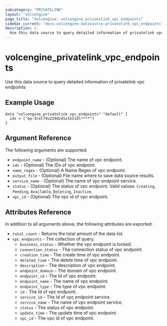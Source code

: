 ```yaml
---
subcategory: "PRIVATELINK"
layout: "volcengine"
page_title: "Volcengine: volcengine_privatelink_vpc_endpoints"
sidebar_current: "docs-volcengine-datasource-privatelink_vpc_endpoints"
description: |-
  Use this data source to query detailed information of privatelink vpc endpoints
---
```

# volcengine_privatelink_vpc_endpoints
Use this data source to query detailed information of privatelink vpc endpoints
## Example Usage
```hcl
data "volcengine_privatelink_vpc_endpoints" "default" {
  ids = ["ep-3rel74u229dz45zsk2i6l****"]
}
```
## Argument Reference
The following arguments are supported:
* `endpoint_name` - (Optional) The name of vpc endpoint.
* `ids` - (Optional) The IDs of vpc endpoint.
* `name_regex` - (Optional) A Name Regex of vpc endpoint.
* `output_file` - (Optional) File name where to save data source results.
* `service_name` - (Optional) The name of vpc endpoint service.
* `status` - (Optional) The status of vpc endpoint. Valid values: `Creating`, `Pending`, `Available`, `Deleting`, `Inactive`.
* `vpc_id` - (Optional) The vpc id of vpc endpoint.

## Attributes Reference
In addition to all arguments above, the following attributes are exported:
* `total_count` - Returns the total amount of the data list.
* `vpc_endpoints` - The collection of query.
    * `business_status` - Whether the vpc endpoint is locked.
    * `connection_status` - The connection  status of vpc endpoint.
    * `creation_time` - The create time of vpc endpoint.
    * `deleted_time` - The delete time of vpc endpoint.
    * `description` - The description of vpc endpoint.
    * `endpoint_domain` - The domain of vpc endpoint.
    * `endpoint_id` - The Id of vpc endpoint.
    * `endpoint_name` - The name of vpc endpoint.
    * `endpoint_type` - The type of vpc endpoint.
    * `id` - The Id of vpc endpoint.
    * `service_id` - The Id of vpc endpoint service.
    * `service_name` - The name of vpc endpoint service.
    * `status` - The status of vpc endpoint.
    * `update_time` - The update time of vpc endpoint.
    * `vpc_id` - The vpc id of vpc endpoint.


